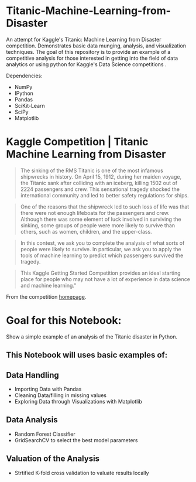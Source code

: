 # Titanic-Machine-Learning-from-Disaster
An attempt for Kaggle's Titanic: Machine Learning from Disaster competition. Demonstrates basic data munging, analysis, and visualization techniques. The goal of this repository is to provide an example of a competitive analysis for those interested in getting into the field of data analytics or using python for Kaggle's Data Science competitions .

Dependencies:
* NumPy
* IPython
* Pandas
* SciKit-Learn
* SciPy
* Matplotlib

# Kaggle Competition | Titanic Machine Learning from Disaster
> The sinking of the RMS Titanic is one of the most infamous shipwrecks in history. On April 15, 1912, during her maiden voyage, the Titanic sank after colliding with an iceberg, killing 1502 out of 2224 passengers and crew. This sensational tragedy shocked the international community and led to better safety regulations for ships.

> One of the reasons that the shipwreck led to such loss of life was that there were not enough lifeboats for the passengers and crew. Although there was some element of luck involved in surviving the sinking, some groups of people were more likely to survive than others, such as women, children, and the upper-class.

> In this contest, we ask you to complete the analysis of what sorts of people were likely to survive. In particular, we ask you to apply the tools of machine learning to predict which passengers survived the tragedy.

> This Kaggle Getting Started Competition provides an ideal starting place for people who may not have a lot of experience in data science and machine learning."

From the competition [homepage](https://www.kaggle.com/c/titanic).

# Goal for this Notebook:
Show a simple example of an analysis of the Titanic disaster in Python.

## This Notebook will uses basic examples of:

## Data Handling

* Importing Data with Pandas
* Cleaning Data/filling in missing values
* Exploring Data through Visualizations with Matplotlib

## Data Analysis

* Random Forest Classifier
* GridSearchCV to select the best model parameters

## Valuation of the Analysis

* Strtified K-fold cross validation to valuate results locally
